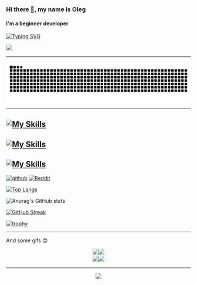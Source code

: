 ### Hi there 👋, my name is Oleg
#### I'm a beginner developer

[![Typing SVG](https://readme-typing-svg.herokuapp.com?color=%2336BCF7&lines=Computer+science+student)](https://git.io/typing-svg)

![](https://komarev.com/ghpvc/?username=Jkey189&color=blue)

---

![Snake animation](https://raw.githubusercontent.com/Jkey189/Jkey189/output/github-contribution-grid-snake-dark.svg)

---


[![My Skills](https://skillicons.dev/icons?i=clion,pycharm,vscode,visualstudio,figma)](https://skillicons.dev)
---
[![My Skills](https://skillicons.dev/icons?i=c,cpp,js,ts,qt)](https://skillicons.dev)
---
[![My Skills](https://skillicons.dev/icons?i=windows,linux,arch)](https://skillicons.dev)
---
[<img src='https://cdn.jsdelivr.net/npm/simple-icons@3.0.1/icons/github.svg' alt='github' height='40'>](https://github.com/Jkey189)  [<img src='https://cdn.jsdelivr.net/npm/simple-icons@3.0.1/icons/reddit.svg' alt='Reddit' height='40'>](https://www.reddit.com/user/Jkey_0)  

[![Top Langs](https://github-readme-stats.vercel.app/api/top-langs/?username=Jkey189&layout=compact&theme=nord)](https://github.com/Jkey189/github-readme-stats)

![Anurag's GitHub stats](https://github-readme-stats.vercel.app/api?username=Jkey189&show_icons=true&theme=nord)

[![GitHub Streak](https://streak-stats.demolab.com/?user=Jkey189&theme=nord)](https://git.io/streak-stats)

[![trophy](https://github-profile-trophy.vercel.app/?username=Jkey189&theme=onedark)](https://github.com/ryo-ma/github-profile-trophy)

---

And some gifs 😊
<div id="header" align="center">
  <img src="https://media1.tenor.com/m/YUzRkMOL-3EAAAAC/programming-computer-frog.gif" width="225"/><img src="https://media1.tenor.com/m/Q2pBPCaR_tcAAAAd/piza-ninjas-pizzaninjas.gif" width="200"/>
</div>

<div id="header" align="center">
  <img src="https://media1.tenor.com/m/iqjHRWHRBIgAAAAd/pjr.gif" width="500"/><img src="https://media1.tenor.com/m/CzdMW7wnLn8AAAAd/coding.gif" width="500"/>
</div>

---

<p align="center">
     <img src="https://capsule-render.vercel.app/api?type=waving&color=nord&height=100&section=footer"/>
</p>

<!-- gradient --->

<!---
Jkey189/Jkey189 is a ✨ special ✨ repository because its `README.md` (this file) appears on your GitHub profile.
You can click the Preview link to take a look at your changes.
--->
